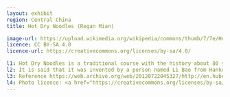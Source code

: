 ```yaml
---
layout: exhibit
region: Central China
title: Hot Dry Noodles (Regan Mian)

image-url: https://upload.wikimedia.org/wikipedia/commons/thumb/7/7e/Hot_Dry_Noodles.jpg/1280px-Hot_Dry_Noodles.jpg
licence: CC BY-SA 4.0
licence-url: https://creativecommons.org/licenses/by-sa/4.0/

l1: Hot Dry Noodles is a traditional course with the history about 80 years from Wuhan.
l2: It is said that it was invented by a person named Li Bao from Hankou, Wuhan.
l3: Reference https://web.archive.org/web/20120722045327/http://en.hubei.gov.cn/visiting_hubei/food/201204/t20120421_346549.shtml
l4: Photo licence: <a href="https://creativecommons.org/licenses/by-sa/4.0">CC BY-SA 4.0</a>
---
```

